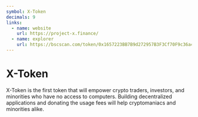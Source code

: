 ```yaml
---
symbol: X-Token
decimals: 9
links:
  - name: website
    url: https://project-x.finance/
  - name: explorer
    url: https://bscscan.com/token/0x1657223BB7B9d272957B3F3Cf70F9c36a4c99aB9
---
```


# X-Token

X-Token is the first token that will empower crypto traders, investors, and minorities who have no access to computers. Building decentralized applications and donating the usage fees will help cryptomaniacs and minorities alike.
